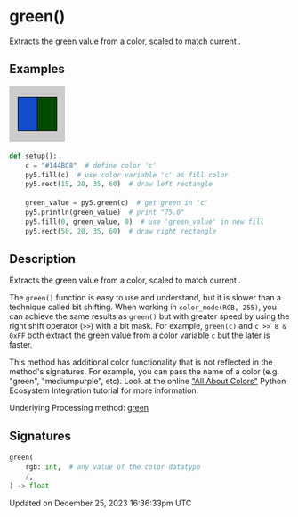 # green()

Extracts the green value from a color, scaled to match current [](sketch_color_mode).

## Examples

<div class="example-table">

<div class="example-row"><div class="example-cell-image">

![example picture for green()](/images/reference/Sketch_green_0.png)

</div><div class="example-cell-code">

```python
def setup():
    c = "#144BC8"  # define color 'c'
    py5.fill(c)  # use color variable 'c' as fill color
    py5.rect(15, 20, 35, 60)  # draw left rectangle
    
    green_value = py5.green(c)  # get green in 'c'
    py5.println(green_value)  # print "75.0"
    py5.fill(0, green_value, 0)  # use 'green_value' in new fill
    py5.rect(50, 20, 35, 60)  # draw right rectangle
```

</div></div>

</div>

## Description

Extracts the green value from a color, scaled to match current [](sketch_color_mode).

The `green()` function is easy to use and understand, but it is slower than a technique called bit shifting. When working in `color_mode(RGB, 255)`, you can achieve the same results as `green()` but with greater speed by using the right shift operator (`>>`) with a bit mask. For example, `green(c)` and `c >> 8 & 0xFF` both extract the green value from a color variable `c` but the later is faster.

This method has additional color functionality that is not reflected in the method's signatures. For example, you can pass the name of a color (e.g. "green", "mediumpurple", etc). Look at the online ["All About Colors"](/integrations/colors) Python Ecosystem Integration tutorial for more information.

Underlying Processing method: [green](https://processing.org/reference/green_.html)

## Signatures

```python
green(
    rgb: int,  # any value of the color datatype
    /,
) -> float
```

Updated on December 25, 2023 16:36:33pm UTC
